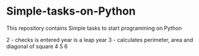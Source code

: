 # Simple-tasks-on-Python
This repository contains 
Simple tasks to start programming on Python

2 - checks is entered year is a leap year
3 - calculates perimeter, area and diagonal of square 
4
5
6
